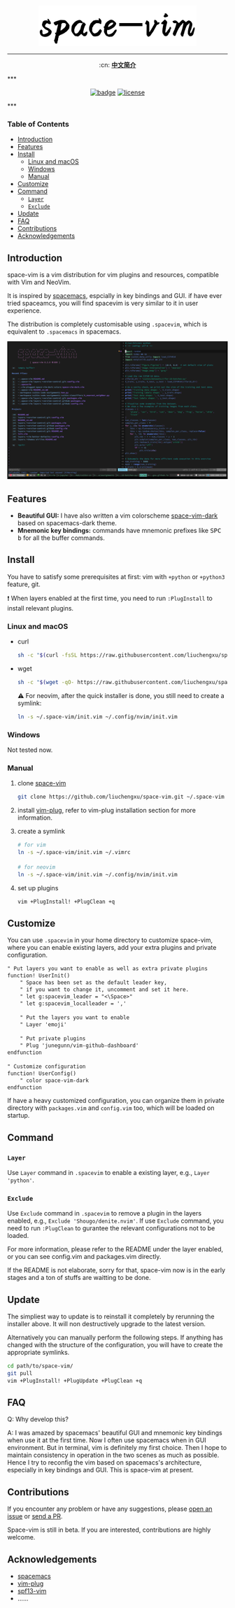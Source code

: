 <p align="center"><img src="docs/img/space-vim.png" alt="space-vim"/></p>

***

<p align="center">
:cn: <b><a href="docs/README_cn.md">中文简介</a></b>
</p>
***
<p align="center">
<a href="https://github.com/liuchengxu/space-vim"><img src="https://rawgit.com/liuchengxu/space-vim/master/assets/space-vim-badge.svg" alt="badge"></a>
<a href="https://github.com/liuchengxu/space-vim/blob/master/LICENSE"><img src="https://rawgit.com/liuchengxu/space-vim/master/assets/license.svg" alt="license"></a>
</p>
***

### Table of Contents

<!-- vim-markdown-toc GFM -->
* [Introduction](#introduction)
* [Features](#features)
* [Install](#install)
    * [Linux and macOS](#linux-and-macos)
    * [Windows](#windows)
    * [Manual](#manual)
* [Customize](#customize)
* [Command](#command)
    * [`Layer`](#layer)
    * [`Exclude`](#exclude)
* [Update](#update)
* [FAQ](#faq)
* [Contributions](#contributions)
* [Acknowledgements](#acknowledgements)

<!-- vim-markdown-toc -->

## Introduction

space-vim is a vim distribution for vim plugins and resources, compatible with Vim and NeoVim.

It is inspired by [spacemacs](https://github.com/syl20bnr/spacemacs), espcially in key bindings and GUI. if have ever tried spaceamcs, you will find spacevim is very similar to it in user experience.

The distribution is completely customisable using `.spacevim`, which is equivalent to `.spacemacs` in spacemacs.

![screenshot](docs/img/screenshot.png)

## Features

- **Beautiful GUI:** I have also written a vim colorscheme [space-vim-dark](https://github.com/liuchengxu/space-vim-dark) based on spacemacs-dark theme.
- **Mnemonic key bindings:** commands have mnemonic prefixes like <kbd>SPC b</kbd> for all the buffer commands.

## Install

You have to satisfy some prerequisites at first: vim with `+python` or `+python3` feature, git.

:exclamation: When layers enabled at the first time, you need to run `:PlugInstall` to install relevant plugins.

### Linux and macOS

- curl

    ```sh
    sh -c "$(curl -fsSL https://raw.githubusercontent.com/liuchengxu/space-vim/master/install.sh)"
    ```

- wget

    ```sh
    sh -c "$(wget -qO- https://raw.githubusercontent.com/liuchengxu/space-vim/master/install.sh)"
    ```

    :warning: For neovim, after the quick installer is done, you still need to create a symlink:

    ```sh
    ln -s ~/.space-vim/init.vim ~/.config/nvim/init.vim
    ```

### Windows

Not tested now.

### Manual

1. clone [space-vim](https://github.com/liuchengxu/space-vim)

    ```sh
    git clone https://github.com/liuchengxu/space-vim.git ~/.space-vim
    ```

2. install [vim-plug](https://github.com/junegunn/vim-plug#installation), refer to vim-plug installation section for more information.

3. create a symlink

    ```sh
    # for vim
    ln -s ~/.space-vim/init.vim ~/.vimrc

    # for neovim
    ln -s ~/.space-vim/init.vim ~/.config/nvim/init.vim
    ```

4. set up plugins

    ```sh
    vim +PlugInstall! +PlugClean +q
    ```

## Customize

You can use `.spacevim` in your home directory to customize space-vim, where you can enable existing layers, add your extra plugins and private configuration.

```vim
" Put layers you want to enable as well as extra private plugins
function! UserInit()
    " Space has been set as the default leader key,
    " if you want to change it, uncomment and set it here.
    " let g:spacevim_leader = "<\Space>"
    " let g:spacevim_localleader = ','

    " Put the layers you want to enable
    " Layer 'emoji'

    " Put private plugins
    " Plug 'junegunn/vim-github-dashboard'
endfunction

" Customize configuration
function! UserConfig()
    " color space-vim-dark
endfunction
```

If have a heavy customized configuration, you can organize them in private directory with `packages.vim` and `config.vim` too, which will be loaded on startup.

## Command

### `Layer`

Use `Layer` command in `.spacevim` to enable a existing layer, e.g., `Layer 'python'`.

### `Exclude`

Use `Exclude` command in `.spacevim` to remove a plugin in the layers enabled, e.g., `Exclude 'Shougo/denite.nvim'`. If use `Exclude` command, you need to run `:PlugClean` to gurantee the relevant configurations not to be loaded.

For more information, please refer to the README under the layer enabled, or you can see config.vim and packages.vim directly.

If the README is not elaborate, sorry for that, space-vim now is in the early stages and a ton of stuffs are waitting to be done.

## Update

The simpliest way to update is to reinstall it completely by rerunning the installer above. It will non destructively upgrade to the latest version.

Alternatively you can manually perform the following steps. If anything has changed with the structure of the configuration, you will have to create the appropriate symlinks.

```sh
cd path/to/space-vim/
git pull
vim +PlugInstall! +PlugUpdate +PlugClean +q
```

## FAQ

Q: Why develop this?

A: I was amazed by spacemacs' beautiful GUI and mnemonic key bindings when use it at the first time. Now I often use spacemacs when in GUI environment. But in terminal, vim is definitely my first choice. Then I hope to maintain consistency in operation in the two scenes as much as possible.
Hence I try to reconfig the vim based on spacemacs's architecture, especially in key bindings and GUI. This is space-vim at present.

## Contributions

If you encounter any problem or have any suggestions, please [open an issue](https://github.com/liuchengxu/space-vim/issues/new) or [send a PR](https://github.com/liuchengxu/space-vim/pulls).

Space-vim is still in beta. If you are interested, contributions are highly welcome.

## Acknowledgements

- [spacemacs](https://github.com/syl20bnr/spacemacs)
- [vim-plug](https://github.com/junegunn/vim-plug)
- [spf13-vim](https://github.com/spf13/spf13-vim)
- ......
